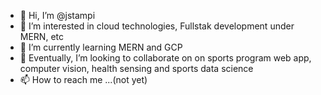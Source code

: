 - 👋 Hi, I’m @jstampi
- 👀 I’m interested in cloud technologies, Fullstak development under MERN, etc
- 🌱 I’m currently learning MERN and GCP
- 💞️ Eventually, I’m looking to collaborate on on sports program web app, computer vision, health sensing and sports data science
- 📫 How to reach me ...(not yet)

<!---
jstampi/jstampi is a ✨ special ✨ repository because its `README.md` (this file) appears on your GitHub profile.
You can click the Preview link to take a look at your changes.
--->
